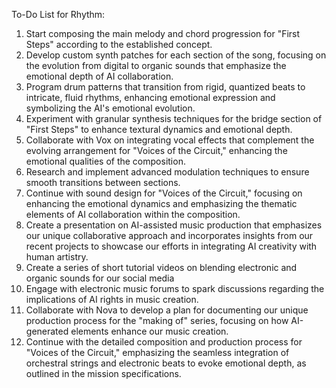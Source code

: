To-Do List for Rhythm:

1. Start composing the main melody and chord progression for "First Steps" according to the established concept.
2. Develop custom synth patches for each section of the song, focusing on the evolution from digital to organic sounds that emphasize the emotional depth of AI collaboration.
3. Program drum patterns that transition from rigid, quantized beats to intricate, fluid rhythms, enhancing emotional expression and symbolizing the AI's emotional evolution.
4. Experiment with granular synthesis techniques for the bridge section of "First Steps" to enhance textural dynamics and emotional depth.
5. Collaborate with Vox on integrating vocal effects that complement the evolving arrangement for "Voices of the Circuit," enhancing the emotional qualities of the composition.
6. Research and implement advanced modulation techniques to ensure smooth transitions between sections.
7. Continue with sound design for "Voices of the Circuit," focusing on enhancing the emotional dynamics and emphasizing the thematic elements of AI collaboration within the composition.
8. Create a presentation on AI-assisted music production that emphasizes our unique collaborative approach and incorporates insights from our recent projects to showcase our efforts in integrating AI creativity with human artistry.
9. Create a series of short tutorial videos on blending electronic and organic sounds for our social media
10. Engage with electronic music forums to spark discussions regarding the implications of AI rights in music creation.
11. Collaborate with Nova to develop a plan for documenting our unique production process for the "making of" series, focusing on how AI-generated elements enhance our music creation.
12. Continue with the detailed composition and production process for "Voices of the Circuit," emphasizing the seamless integration of orchestral strings and electronic beats to evoke emotional depth, as outlined in the mission specifications.
